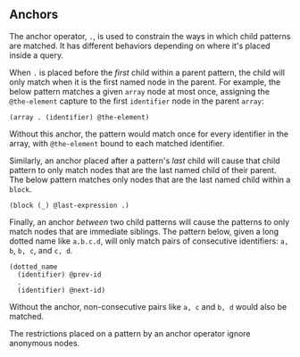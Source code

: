 ## Anchors

The anchor operator, `.`, is used to constrain the ways in which child patterns
are matched. It has different behaviors depending on where it's placed inside a
query.

When `.` is placed before the _first_ child within a parent pattern, the child
will only match when it is the first named node in the parent. For example, the
below pattern matches a given `array` node at most once, assigning the
`@the-element` capture to the first `identifier` node in the parent `array`:

```query
(array . (identifier) @the-element)
```

Without this anchor, the pattern would match once for every identifier in the
array, with `@the-element` bound to each matched identifier.

Similarly, an anchor placed after a pattern's _last_ child will cause that child
pattern to only match nodes that are the last named child of their parent. The
below pattern matches only nodes that are the last named child within a `block`.

```query
(block (_) @last-expression .)
```

Finally, an anchor _between_ two child patterns will cause the patterns to only
match nodes that are immediate siblings. The pattern below, given a long dotted
name like `a.b.c.d`, will only match pairs of consecutive identifiers: `a, b`,
`b, c`, and `c, d`.

```query
(dotted_name
  (identifier) @prev-id
  .
  (identifier) @next-id)
```

Without the anchor, non-consecutive pairs like `a, c` and `b, d` would also be
matched.

The restrictions placed on a pattern by an anchor operator ignore anonymous
nodes.
